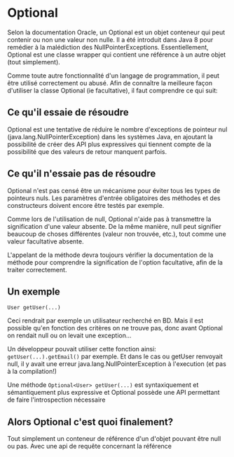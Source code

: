 # Optional

Selon la documentation Oracle, un Optional est un objet conteneur qui peut contenir ou non une valeur non nulle. Il a été introduit dans Java 8 pour remédier à la malédiction des NullPointerExceptions. Essentiellement, Optional est une classe wrapper qui contient une référence à un autre objet (tout simplement).

Comme toute autre fonctionnalité d'un langage de programmation, il peut être utilisé correctement ou abusé. Afin de connaître la meilleure façon d'utiliser la classe Optional (ie facultative), il faut comprendre ce qui suit:

## Ce qu'il essaie de résoudre
Optional est une tentative de réduire le nombre d'exceptions de pointeur nul (java.lang.NullPointerException) dans les systèmes Java, en ajoutant la possibilité de créer des API plus expressives qui tiennent compte de la possibilité que des valeurs de retour manquent parfois.

## Ce qu'il n'essaie pas de résoudre
Optional n'est pas censé être un mécanisme pour éviter tous les types de pointeurs nuls. Les paramètres d'entrée obligatoires des méthodes et des constructeurs doivent encore être testés par exemple.

Comme lors de l'utilisation de null, Optional n'aide pas à transmettre la signification d'une valeur absente. De la même manière, null peut signifier beaucoup de choses différentes (valeur non trouvée, etc.), tout comme une valeur facultative absente.

L'appelant de la méthode devra toujours vérifier la documentation de la méthode pour comprendre la signification de l'option facultative, afin de la traiter correctement.

## Un exemple

`User getUser(...)` 

Ceci rendrait par exemple un utilisateur recherché en BD. Mais il est possible qu'en fonction des critères on ne trouve pas, donc avant Optional on rendait null ou on levait une exception... 

Un développeur pouvait utiliser cette fonction ainsi: `getUser(...).getEmail()` par exemple. Et dans le cas ou getUser renvoyait null, il y avait une erreur java.lang.NullPointerException à l'execution (et pas à la compilation!)

Une méthode `Optional<User> getUser(...)` est syntaxiquement et sémantiquement plus expressive et Optional possède une API permettant de faire l'introspection nécessaire

## Alors Optional c'est quoi finalement?
Tout simplement un conteneur de référence d'un d'objet pouvant être null ou pas. Avec une api de requête concernant la référence 